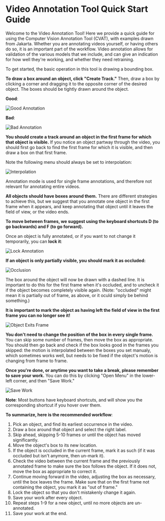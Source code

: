 # Video Annotation Tool Quick Start Guide

Welcome to the Video Annotation Tool! Here we provide a quick guide for using the Computer Vision Annotation Tool (CVAT), with examples drawn from Jakarta. Whether you are annotating videos yourself, or having others do so, it is an important part of the workflow. Video annotation allows for validation of the various models that we include, and can give an indication for how well they're working, and whether they need retraining.

To get started, the basic operation in this tool is drawing a bounding box.

**To draw a box around an object, click "Create Track."** Then, draw a box by clicking a corner and dragging it to the opposite corner of the desired object. The boxes should be tightly drawn around the object.

**Good**:

![Good Annotation](good_annotation.png)

**Bad**:

![Bad Annotation](bad_annotation.png)

**You should create a track around an object in the first frame for which that object is visible.** If you notice an object partway through the video, you should first go back to find the first frame for which it is visible, and then draw a box on that first frame.

Note the following menu should always be set to interpolation:

![Interpolation](interpolation.png)

Annotation mode is used for single frame annotations, and therefore not relevant for annotating entire videos.

**All objects should have boxes around them.** There are different strategies to achieve this, but we suggest that you annotate one object in the first frame when it appears, and keep annotating that object until it leaves the field of view, or the video ends.

**To move between frames, we suggest using the keyboard shortcuts D (to go backwards) and F (to go forward).**

Once an object is fully annotated, or if you want to not change it temporarily, you can **lock it**:

![Lock Annotation](lock.png)

**If an object is only partially visible, you should mark it as occluded:**

![Occlusion](occluded.png)

The box around the object will now be drawn with a dashed line. It is important to do this for the first frame when it's occluded, and to uncheck it if the object becomes completely visible again. (Note: "occluded" might mean it is partially out of frame, as above, or it oculd simply be behind something.)

**It is important to mark the object as having left the field of view in the first frame you can no longer see it!**

![Object Exits Frame](exited.png)

**You don't need to change the position of the box in every single frame.** You can skip some number of frames, then move the box as appropriate. You should then go back and check if the box looks good in the frames you skipped: the motion is interpolated between the boxes you set manualy, which sometimes works well, but needs to be fixed if the object's motion is changing from frame to frame.

**Once you're done, or anytime you want to take a break, please remember to save your work.** You can do this by clicking "Open Menu" in the lower-left corner, and then "Save Work." 

![Save Work](save_work.png)

**Note**: Most buttons have keyboard shortcuts, and will show you the corresponding shortcut if you hover over them.

**To summarize, here is the recommended workflow**:
1. Pick an object, and find its earliest occurrence in the video.
2. Draw a box around that object and select the right label.
3. Skip ahead, skipping 5-10 frames or until the object has moved significantly.
4. Move the object's box to its new location.
5. If the object is occluded in the current frame, mark it as such (if it was occluded but isn't anymore, then un-mark it).
6. Check the video between the current frame and the previously annotated frame to make sure the box follows the object. If it does not, move the box as appropriate to correct it.
7. Continue moving forward in the video, adjusting the box as necessary, until the box leaves the frame. Make sure that on the first frame not containing the object, you mark it as "out of frame."
8. Lock the object so that you don't mistakenly change it again.
9. Save your work after every object.
10. Repeat steps 1-9 for a new object, until no more objects are un-annotated.
11. Save your work at the end.
